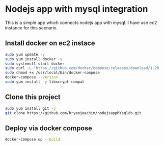 # Nodejs app with mysql integration

This is a simple app which connects nodejs app with mysql. I have use ec2 instance for this scenario. 

## Install docker on ec2 instace


```bash
sudo yum update -y
sudo yum install docker -y
sudo systemctl start docker
sudo curl -L "https://github.com/docker/compose/releases/download/1.29.2/docker-compose-$(uname -s)-$(uname -m)" -o /usr/local/bin/docker-compose
sudo chmod +x /usr/local/bin/docker-compose
docker-compose --version
sudo yum install -y libxcrypt-compat
```

## Clone this project
```bash
sudo yum install git -y
git clone https://github.com/bryanjoachim/nodejsappMYsqldb.git

```

## Deploy via docker compose

```bash
docker-compose up --build

```
